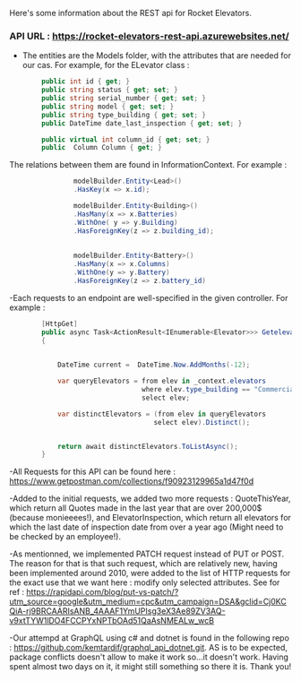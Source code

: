 Here's some information about the REST api for Rocket Elevators.

### API URL : https://rocket-elevators-rest-api.azurewebsites.net/

- The entities are the Models folder, with the attributes that are needed for our cas. For example, for the ELevator class : 

```C#
        public int id { get; }
        public string status { get; set; }
        public string serial_number { get; set; }
        public string model { get; set; }
        public string type_building { get; set; }
        public DateTime date_last_inspection { get; set; }

        public virtual int column_id { get; set; }
        public  Column Column { get; }
```

The relations between them are found in InformationContext. For example :

```C#
                modelBuilder.Entity<Lead>()
                .HasKey(x => x.id);

                modelBuilder.Entity<Building>()
                .HasMany(x => x.Batteries)
                .WithOne( y => y.Building)
                .HasForeignKey(z => z.building_id);
                
                
                modelBuilder.Entity<Battery>()
                .HasMany(x => x.Columns)
                .WithOne(y => y.Battery)
                .HasForeignKey(z => z.battery_id)
```
-Each requests to an endpoint are well-specified in the given controller. For example :

```C#
        [HttpGet]
        public async Task<ActionResult<IEnumerable<Elevator>>> Getelevators()
        {
           

            DateTime current =  DateTime.Now.AddMonths(-12);

            var queryElevators = from elev in _context.elevators
                                 where elev.type_building == "Commercial" || elev.date_last_inspection < current
                                 select elev;

            var distinctElevators = (from elev in queryElevators
                                    select elev).Distinct();


            return await distinctElevators.ToListAsync();
        }
```
-All Requests for this API can be found here : https://www.getpostman.com/collections/f90923129965a1d47f0d

-Added to the initial requests, we added two more requests : QuoteThisYear, which return all Quotes made in the last year that are over 200,000$ (because monieeees!),
and ElevatorInspection, which return all elevators for which the last date of inspection date from over a year ago (Might need to be checked by an employee!).

-As mentionned, we implemented PATCH request instead of PUT or POST. The reason for that is that such request, which are relatively new, having been implemented around 2010, 
were added to the list of HTTP requests for the exact use that we want here : modify only selected attributes. See for ref :
https://rapidapi.com/blog/put-vs-patch/?utm_source=google&utm_medium=cpc&utm_campaign=DSA&gclid=Cj0KCQiA-rj9BRCAARIsANB_4AAAF1YmUPIsg3eX3Ae89ZV3AQ-v9xtTYW1lDO4FCCPYxNPTbOAd51QaAsNMEALw_wcB


-Our attempd at GraphQL using c# and dotnet is found in the following repo : https://github.com/kemtardif/graphql_api_dotnet.git. AS is to be expected, package conflicts
doesn't allow to make it work so...it doesn't work. Having spent almost two days on it, it might still something so there it is. Thank you!

